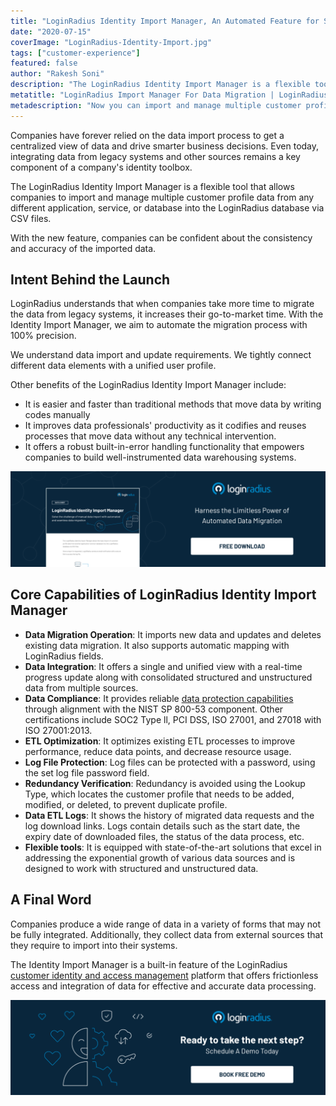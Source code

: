 ```yaml
---
title: "LoginRadius Identity Import Manager, An Automated Feature for Seamless Data Migration"
date: "2020-07-15"
coverImage: "LoginRadius-Identity-Import.jpg"
tags: ["customer-experience"]
featured: false 
author: "Rakesh Soni"
description: "The LoginRadius Identity Import Manager is a flexible tool that allows companies to import and manage multiple customer profile data from any different application, service, or database."
metatitle: "LoginRadius Import Manager For Data Migration | LoginRadius"
metadescription: "Now you can import and manage multiple customer profile data from any different application with LoginRadius Identity Import Manager."
---
```


Companies have forever relied on the data import process to get a centralized view of data and drive smarter business decisions. Even today, integrating data from legacy systems and other sources remains a key component of a company's identity toolbox. 

The LoginRadius Identity Import Manager is a flexible tool that allows companies to import and manage multiple customer profile data from any different application, service, or database into the LoginRadius database via CSV files. 

With the new feature, companies can be confident about the consistency and accuracy of the imported data.

## Intent Behind the Launch 

LoginRadius understands that when companies take more time to migrate the data from legacy systems, it increases their go-to-market time. With the Identity Import Manager, we aim to automate the migration process with 100% precision.

We understand data import and update requirements. We tightly connect different data elements with a unified user profile.

Other benefits of the LoginRadius Identity Import Manager include:

- It is easier and faster than traditional methods that move data by writing codes manually 
- It improves data professionals' productivity as it codifies and reuses processes that move data without any technical intervention. 
- It offers a robust built-in-error handling functionality that empowers companies to build well-instrumented data warehousing systems.

[![](DS-ETL-Services-1.png)](https://loginradius.com/resource/loginradius-identity-import-manager)

## Core Capabilities of LoginRadius Identity Import Manager

- **Data Migration Operation**: It imports new data and updates and deletes existing data migration. It also supports automatic mapping with LoginRadius fields. 
- **Data Integration**: It offers a single and unified view with a real-time progress update along with consolidated structured and unstructured data from multiple sources.
- **Data Compliance**: It provides reliable [data protection capabilities](https://www.loginradius.com/compliances-list/) through alignment with the NIST SP 800-53 component. Other certifications include SOC2 Type ll, PCI DSS, ISO 27001, and 27018 with ISO 27001:2013.
- **ETL Optimization**: It optimizes existing ETL processes to improve performance, reduce data points, and decrease resource usage.
- **Log File Protection**: Log files can be protected with a password, using the set log file password field.
- **Redundancy Verification**: Redundancy is avoided using the Lookup Type, which locates the customer profile that needs to be added, modified, or deleted, to prevent duplicate profile.
- **Data ETL Logs**: It shows the history of migrated data requests and the log download links. Logs contain details such as the start date, the expiry date of downloaded files, the status of the data process, etc.
- **Flexible tools**: It is equipped with state-of-the-art solutions that excel in addressing the exponential growth of various data sources and is designed to work with structured and unstructured data.

## A Final Word

Companies produce a wide range of data in a variety of forms that may not be fully integrated. Additionally, they collect data from external sources that they require to import into their systems. 

The Identity Import Manager is a built-in feature of the LoginRadius [customer identity and access management](https://www.loginradius.com/blog/2019/06/customer-identity-and-access-management/) platform that offers frictionless access and integration of data for effective and accurate data processing.

[![book-a-free-demo-loginradius](Book-a-free-demo-request.png)](https://www.loginradius.com/book-a-demo/)
